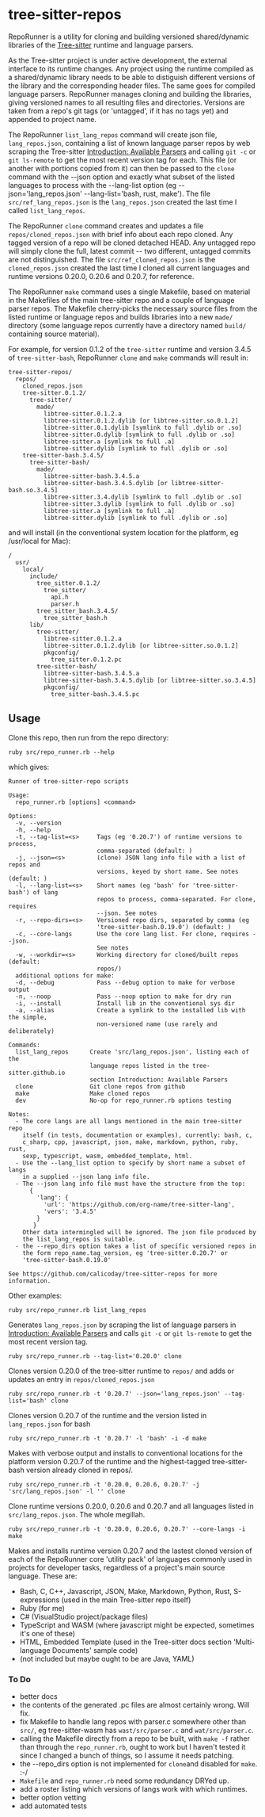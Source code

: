 # tree-sitter-repos

RepoRunner is a utility for cloning and building versioned shared/dynamic libraries of the [Tree-sitter](https://github.com/tree-sitter/tree-sitter) runtime and language parsers. 

As the Tree-sitter project is under active development, the external interface to its runtime changes. Any project using the runtime compiled as a shared/dynamic library needs to be able to distiguish different versions of the library and the corresponding header files. The same goes for compiled language parsers. RepoRunner manages cloning and building the libraries, giving versioned names to all resulting files and directories. Versions are taken from a repo's git tags (or 'untagged', if it has no tags yet) and appended to project name.

The RepoRunner `list_lang_repos` command will create json file, `lang_repos.json`, containing a list of known language parser repos by web scraping the Tree-sitter [Introduction: Available Parsers](https://tree-sitter.github.io/tree-sitter/#available-parsers) and calling `git -c` or `git ls-remote` to get the most recent version tag for each. This file (or another with portions copied from it) can then be passed to the `clone` command with the --json option and exactly what subset of the listed languages to process with the --lang-list option (eg --json='lang_repos.json' --lang-list='bash, rust, make'). The file `src/ref_lang_repos.json` is the `lang_repos.json` created the last time I called `list_lang_repos`.

The RepoRunner `clone` command creates and updates a file `repos/cloned_repos.json` with brief info about each repo cloned. Any tagged version of a repo will be cloned detached HEAD. Any untagged repo will simply clone the full, latest commit -- two different, untagged commits are not distinguished. The file `src/ref_cloned_repos.json` is the `cloned_repos.json` created the last time I cloned all current languages and runtime versions 0.20.0, 0.20.6 and 0.20.7, for reference.

The RepoRunner `make` command uses a single Makefile, based on material in the Makefiles of the main tree-sitter repo and a couple of language parser repos. The Makefile cherry-picks the necessary source files from the listed runtime or language repos and builds libraries into a new `made/` directory (some language repos currently have a directory named `build/` containing source material).

For example, for version 0.1.2 of the `tree-sitter` runtime and version 3.4.5 of `tree-sitter-bash`, RepoRunner `clone` and `make` commands will result in:
```
tree-sitter-repos/
  repos/
    cloned_repos.json
    tree-sitter.0.1.2/
      tree-sitter/
        made/
          libtree-sitter.0.1.2.a
          libtree-sitter.0.1.2.dylib [or libtree-sitter.so.0.1.2]
          libtree-sitter.0.1.dylib [symlink to full .dylib or .so]
          libtree-sitter.0.dylib [symlink to full .dylib or .so]
          libtree-sitter.a [symlink to full .a]
          libtree-sitter.dylib [symlink to full .dylib or .so]
    tree-sitter-bash.3.4.5/
      tree-sitter-bash/
        made/
          libtree-sitter-bash.3.4.5.a
          libtree-sitter-bash.3.4.5.dylib [or libtree-sitter-bash.so.3.4.5]
          libtree-sitter.3.4.dylib [symlink to full .dylib or .so]
          libtree-sitter.3.dylib [symlink to full .dylib or .so]
          libtree-sitter.a [symlink to full .a]
          libtree-sitter.dylib [symlink to full .dylib or .so]
```
and will install (in the conventional system location for the platform, eg /usr/local for Mac):
```
/
  usr/
    local/
      include/
        tree_sitter.0.1.2/
          tree_sitter/
            api.h
            parser.h
        tree_sitter_bash.3.4.5/
          tree_sitter_bash.h
      lib/
        tree-sitter/
          libtree-sitter.0.1.2.a
          libtree-sitter.0.1.2.dylib [or libtree-sitter.so.0.1.2]
          pkgconfig/
            tree_sitter.0.1.2.pc
        tree-sitter-bash/
          libtree-sitter-bash.3.4.5.a
          libtree-sitter-bash.3.4.5.dylib [or libtree-sitter.so.3.4.5]
          pkgconfig/
            tree_sitter-bash.3.4.5.pc
```

## Usage

Clone this repo, then run from the repo directory:
```
ruby src/repo_runner.rb --help
```

which gives:
```
Runner of tree-sitter-repo scripts

Usage:
  repo_runner.rb [options] <command>

Options:
  -v, --version          
  -h, --help             
  -t, --tag-list=<s>     Tags (eg '0.20.7') of runtime versions to process,
                         comma-separated (default: )
  -j, --json=<s>         (clone) JSON lang info file with a list of repos and
                         versions, keyed by short name. See notes (default: )
  -l, --lang-list=<s>    Short names (eg 'bash' for 'tree-sitter-bash') of lang
                         repos to process, comma-separated. For clone, requires
                         --json. See notes
  -r, --repo-dirs=<s>    Versioned repo dirs, separated by comma (eg
                         'tree-sitter-bash.0.19.0') (default: )
  -c, --core-langs       Use the core lang list. For clone, requires --json.
                         See notes
  -w, --workdir=<s>      Working directory for cloned/built repos (default:
                         repos/)
  additional options for make:
  -d, --debug            Pass --debug option to make for verbose output
  -n, --noop             Pass --noop option to make for dry run
  -i, --install          Install lib in the conventional sys dir
  -a, --alias            Create a symlink to the installed lib with the simple,
                         non-versioned name (use rarely and deliberately)

Commands:
  list_lang_repos      Create 'src/lang_repos.json', listing each of the
                       language repos listed in the tree-sitter.github.io
                       section Introduction: Available Parsers
  clone                Git clone repos from github
  make                 Make cloned repos
  dev                  No-op for repo_runner.rb options testing

Notes:
  - The core langs are all langs mentioned in the main tree-sitter repo 
    itself (in tests, documentation or examples), currently: bash, c, 
    c_sharp, cpp, javascript, json, make, markdown, python, ruby, rust, 
    sexp, typescript, wasm, embedded_template, html.
  - Use the --lang_list option to specify by short name a subset of langs 
    in a supplied --json lang info file.
  - The --json lang info file must have the structure from the top:
      {
        'lang': {
          'url': 'https://github.com/org-name/tree-sitter-lang',
          'vers': '3.4.5'
        }
       }
    Other data intermingled will be ignored. The json file produced by 
    the list_lang_repos is suitable.
  - the --repo_dirs option takes a list of specific versioned repos in 
    the form repo_name.tag_version, eg 'tree-sitter.0.20.7' or 
    'tree-sitter-bash.0.19.0'

See https://github.com/calicoday/tree-sitter-repos for more information.
```

Other examples:
```
ruby src/repo_runner.rb list_lang_repos
```
Generates `lang_repos.json` by scraping the list of language parsers in [Introduction: Available Parsers](https://tree-sitter.github.io/tree-sitter/#available-parsers) and calls `git -c` or `git ls-remote` to get the most recent version tag.

```
ruby src/repo_runner.rb --tag-list='0.20.0' clone
```
Clones version 0.20.0 of the tree-sitter runtime to `repos/` and adds or updates an entry in `repos/cloned_repos.json`

```
ruby src/repo_runner.rb -t '0.20.7' --json='lang_repos.json' --tag-list='bash' clone
```
Clones version 0.20.7 of the runtime and the version listed in `lang_repos.json` for bash

```
ruby src/repo_runner.rb -t '0.20.7' -l 'bash' -i -d make
```
Makes with verbose output and installs to conventional locations for the platform version 0.20.7 of the runtime and the highest-tagged tree-sitter-bash version already cloned in repos/.

<!-- 
Oops, got deimplemented. FIXME!!!
```
ruby src/repo_runner.rb --repo-dirs='tree-sitter.0.20.0, tree-sitter-make.untagged' clone
ruby src/repo_runner.rb --repo-dirs='tree-sitter.0.20.0, tree-sitter-make.untagged' make
```
Clone or make specific repo versions. 
 -->
 
```
ruby src/repo_runner.rb -t '0.20.0, 0.20.6, 0.20.7' -j 'src/lang_repos.json' -l '' clone
```
Clone runtime versions 0.20.0, 0.20.6 and 0.20.7 and all languages listed in `src/lang_repos.json`. The whole megillah.

```
ruby src/repo_runner.rb -t '0.20.0, 0.20.6, 0.20.7' --core-langs -i make
```
Makes and installs runtime version 0.20.7 and the lastest cloned version of each of the RepoRunner core 'utility pack' of languages commonly used in projects for developer tasks, regardless of a project's main source language. These are:
- Bash, C, C++, Javascript, JSON, Make, Markdown, Python, Rust, S-expressions  (used in the main Tree-sitter repo itself)
- Ruby (for me)
- C# (VisualStudio project/package files)
- TypeScript and WASM (where javascript might be expected, sometimes it's one of these)
- HTML, Embedded Template (used in the Tree-sitter docs section 'Multi-language Documents' sample code)
- (not included but maybe ought to be are Java, YAML)


### To Do

- better docs
- the contents of the generated .pc files are almost certainly wrong. Will fix.
- fix Makefile to handle lang repos with parser.c somewhere other than `src/`, eg tree-sitter-wasm has `wast/src/parser.c` and `wat/src/parser.c`.
- calling the Makefile directly from a repo to be built, with `make -f` rather than through the `repo_runner.rb`, ought to work but I haven't tested it since I changed a bunch of things, so I assume it needs patching.
- the --repo_dirs option is not implemented for `clone`and disabled for `make`. :-/
- `Makefile` and `repo_runner.rb` need some redundancy DRYed up.
- add a roster listing which versions of langs work with which runtimes.
- better option vetting
- add automated tests


